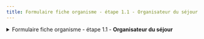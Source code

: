 ```yaml
---
title: Formulaire fiche organisme - étape 1.1 - Organisateur du séjour
---
```


<details>

<summary>Formulaire fiche organisme - étape 1.1 - <strong>Organisateur du séjour</strong></summary>



</details>
